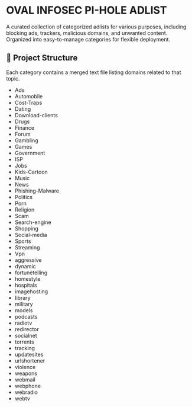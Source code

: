 # OVAL INFOSEC PI-HOLE ADLIST

A curated collection of categorized adlists for various purposes, including blocking ads, trackers, malicious domains, and unwanted content.  
Organized into easy-to-manage categories for flexible deployment.

## 📂 Project Structure

Each category contains a merged text file listing domains related to that topic.

- Ads
- Automobile
- Cost-Traps
- Dating
- Download-clients
- Drugs
- Finance
- Forum
- Gambling
- Games
- Government
- ISP
- Jobs
- Kids-Cartoon
- Music
- News
- Phishing-Malware
- Politics
- Porn
- Religion
- Scam
- Search-engine
- Shopping
- Social-media
- Sports
- Streaming
- Vpn
- aggressive
- dynamic
- fortunetelling
- homestyle
- hospitals
- imagehosting
- library
- military
- models
- podcasts
- radiotv
- redirector
- socialnet
- torrents
- tracking
- updatesites
- urlshortener
- violence
- weapons
- webmail
- webphone
- webradio
- webtv
